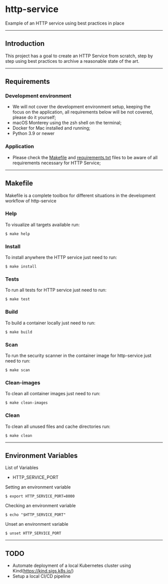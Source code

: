 # http-service
Example of an HTTP service using best practices in place

---
## Introduction
This project has a goal to create an HTTP Service from scratch, step by step using best practices to archive a reasonable state of the art.

---
## Requirements

### Development environment
- We will not cover the development environment setup, keeping the focus on the application, all requirements below will be not covered, please do it yourself;
-  macOS Monterey using the zsh shell on the terminal;
- Docker for Mac installed and running; 
- Python 3.9 or newer

### Application
- Please check the [Makefile](Makefile) and [requirements.txt](requirements.txt) files to be aware of all requirements necessary for HTTP Service;

---
## Makefile
Makefile is a complete toolbox for different situations in the development workflow of http-service

### Help
To visualize all targets available run:
```code
$ make help
```

### Install
To install anywhere the HTTP service just need to run:
```code
$ make install
```

### Tests
To run all tests for HTTP service just need to run:
```code
$ make test
```

### Build
To build a container locally just need to run:
```code
$ make build
```

### Scan
To run the security scanner in the container image for http-service just need to run: 
```code
$ make scan
```

### Clean-images
To clean all container images just need to run: 
```code
$ make clean-images
```

### Clean
To clean all unused files and cache directories run: 
```code
$ make clean
```

___
## Environment Variables

List of Variables
- HTTP_SERVICE_PORT

Setting an environment variable
```code
$ export HTTP_SERVICE_PORT=8000
```

Checking an environment variable
```code
$ echo "$HTTP_SERVICE_PORT"
```

Unset an environment variable
```code
$ unset HTTP_SERVICE_PORT
```

---
## TODO
- Automate deployment of a local Kubernetes cluster using Kind(https://kind.sigs.k8s.io/)
- Setup a local CI/CD pipeline
